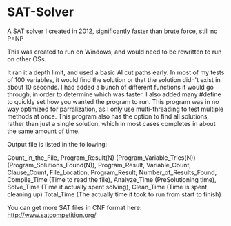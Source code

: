 # SAT-Solver
A SAT solver I created in 2012, significantly faster than brute force, still no P=NP

This was created to run on Windows, and would need to be rewritten to run on other OSs. 

It ran it a depth limit, and used a basic AI cut paths early.
In most of my tests of 100 variables, it would find the solution or that the solution didn't exist in about 10 seconds. 
I had added a bunch of different functions it would go through, in order to determine which was faster.
I also added many #define to quickly set how you wanted the program to run.
This program was in no way optimized for parralization, as I only use multi-threading to test multiple methods at once.
This program also has the option to find all solutions, rather than just a single solution, which in most cases completes in about the same amount of time.


Output file is listed in the following:

Count_in_the_File, Program_Result(N) (Program_Variable_Tries(N)) (Program_Solutions_Found(N)), Program_Result, Variable_Count, Clause_Count, File_Location, Program_Result, Number_of_Results_Found, Compile_Time (Time to read the file), Analyze_Time (PreSolutioning time), Solve_Time (Time it actually spent solving), Clean_Time (Time is spent cleaning up) Total_Time (The actually time it took to run from start to finish)

You can get more SAT files in CNF format here: http://www.satcompetition.org/
